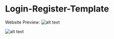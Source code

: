 # Login-Register-Template

Website Preview:
![alt text](http://prntscr.com/i7bko4 "Login page")

![alt text](http://prntscr.com/i7bl1m "Register page")
